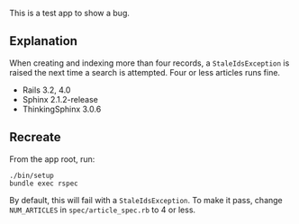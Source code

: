 This is a test app to show a bug.

## Explanation
When creating and indexing more than four records, a `StaleIdsException` is
raised the next time a search is attempted. Four or less articles runs fine.

* Rails 3.2, 4.0
* Sphinx 2.1.2-release
* ThinkingSphinx 3.0.6


## Recreate
From the app root, run:

```
./bin/setup
bundle exec rspec
```

By default, this will fail with a `StaleIdsException`.
To make it pass, change `NUM_ARTICLES` in `spec/article_spec.rb` to 4 or less.
